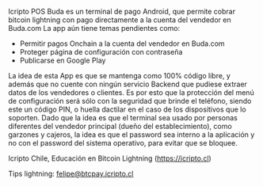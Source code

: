 Icripto POS Buda es un terminal de pago Android, que permite cobrar bitcoin lightning con pago directamente a la cuenta del vendedor en Buda.com
La app aún tiene temas pendientes como:
- Permitir pagos Onchain a la cuenta del vendedor en Buda.com
- Proteger página de configuración con contraseña
- Publicarse en Google Play

La idea de esta App es que se mantenga como 100% código libre, y además que no cuente con ningún servicio Backend que pudiese extraer datos de los vendedores o clientes.
Es por esto que la protección del menú de configuración será sólo con la seguridad que brinde el teléfono, siendo este un código PIN, o huella dactilar en el caso de los dispositivos que lo soporten.
Dado que la idea es que el terminal sea usado por personas diferentes del vendedor principal (dueño del establecimiento), como garzones y cajeros, la idea es que el password sea interno a la aplicación y no con el password del sistema operativo, para evitar que se bloquee.

Icripto Chile, Educación en Bitcoin Lightning (https://icripto.cl)

Tips lightning: felipe@btcpay.icripto.cl